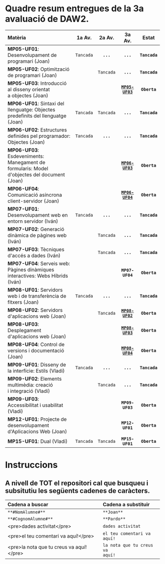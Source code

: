 # Quadre resum entregues de la 3a avaluació de **DAW2**.
|**Matèria**|**1a Av.**|**2a Av.**|**3a Av.**|**Estat**|
|:---|:---:|:---:|:---:|:---:|
|**MP05-UF01**: Desenvolupament de programari (Joan)|<code>Tancada</code>|<code>**...**</code>|<code>**...**</code>|<code>**Tancada**</code>|
|**MP05-UF02**: Optimització de programari (Joan)|&nbsp;&nbsp;&nbsp;|<code>Tancada</code>|<code>**...**</code>|<code>**Tancada**</code>|
|**MP05-UF03**: Introducció al disseny orientat</br>a objectes (Joan)|&nbsp;&nbsp;&nbsp;|&nbsp;&nbsp;&nbsp;|<code><a href="./MP05-UF03/README.md">**MP05-UF03**</a></code>|<code>**Oberta**</code>|
|**MP06-UF01**: Sintaxi del llenguatge: Objectes</br>predefinits del llenguatge (Joan)|<code>Tancada</code>|<code>Tancada</code>|<code>**...**</code>|<code>**Tancada**</code>|
|**MP06-UF02**: Estructures definides pel programador:</br>Objectes (Joan)|<code>Tancada</code>|<code>**...**</code>|<code>**...**</code>|<code>**Tancada**</code>|
|**MP06-UF03**: Esdeveniments: Manegament de</br>formularis: Model d'objectes del document (Joan)|&nbsp;&nbsp;&nbsp;|&nbsp;&nbsp;&nbsp;|<code><a href="./MP06-UF03/README.md">**MP06-UF03**</a></code>|<code>**Oberta**</code>|
|**MP06-UF04**: Comunicació asíncrona client-servidor (Joan)|&nbsp;&nbsp;&nbsp;|&nbsp;&nbsp;&nbsp;|<code><a href="./MP06-UF04/README.md">**MP06-UF04**</a></code>|<code>**Oberta**</code>|
|**MP07-UF01**: Desenvolupament web en entorn servidor (Iván)|<code>Tancada</code>|<code>**...**</code>|<code>**...**</code>|<code>**Tancada**</code>|
|**MP07-UF02**: Generació dinàmica de pàgines web (Iván)|&nbsp;&nbsp;&nbsp;|<code>Tancada</code>|<code>**...**</code>|<code>**Tancada**</code>|
|**MP07-UF03**: Tècniques d'accés a dades (Iván)|&nbsp;&nbsp;&nbsp;|<code>Tancada</code>|<code>**...**</code>|<code>**Tancada**</code>|
|**MP07-UF04**: Serveis web: Pàgines dinàmiques</br>interactives: Webs Híbrids (Iván)|&nbsp;&nbsp;&nbsp;|&nbsp;&nbsp;&nbsp;|<code>**MP07-UF04**</code>|<code>**Oberta**</code>|
|**MP08-UF01**: Servidors web i de transferència de fitxers (Joan)|<code>Tancada</code>|<code>**...**</code>|<code>**...**</code>|<code>**Tancada**</code>|
|**MP08-UF02**: Servidors d'aplicacions web (Joan)|&nbsp;&nbsp;&nbsp;|<code>Tancada</code>|<code><a href="./MP08-UF02/README.md">**MP08-UF02**</a></code>|<code>**Oberta**</code>|
|**MP08-UF03**: Desplegament d'aplicacions web (Joan)|&nbsp;&nbsp;&nbsp;|&nbsp;&nbsp;&nbsp;|<code><a href="./MP08-UF03/README.md">**MP08-UF03**</a></code>|<code>**Oberta**</code>|
|**MP08-UF04**: Control de versions i documentació (Joan)|&nbsp;&nbsp;&nbsp;|&nbsp;&nbsp;&nbsp;|<code><a href="./MP08-UF04/README.md">**MP08-UF04**</a></code>|<code>**Oberta**</code>|
|**MP09-UF01**: Disseny de la interfície: Estils (Vladi)|<code>Tancada</code>|<code>**...**</code>|<code>**...**</code>|<code>**Tancada**</code>|
|**MP09-UF02**: Elements multimèdia: creació</br>i integració (Vladi)|&nbsp;&nbsp;&nbsp;|<code>Tancada</code>|<code>**...**</code>|<code>**Tancada**</code>|
|**MP09-UF03**: Accessibilitat i usabilitat (Vladi)|&nbsp;&nbsp;&nbsp;|&nbsp;&nbsp;&nbsp;|<code>**MP09-UF03**</code>|<code>**Oberta**</code>|
|**MP12-UF01**: Projecte de desenvolupament</br>d'Aplicacions Web (Joan)|&nbsp;&nbsp;&nbsp;|&nbsp;&nbsp;&nbsp;|<code>**MP12-UF01**</code>|<code>**Oberta**</code>|
|**MP15-UF01**: Dual (Vladi)|<code>Tancada</code>|<code>Tancada</code>|<code>**MP15-UF01**</code>|<code>**Oberta**</code>|

# Instruccions

## A nivell de **TOT** el repositori cal que busqueu i subsitutiu les següents cadenes de caràcters.

|Cadena a buscar|Cadena a substituir| 
|:---|:---| 
|<code>\*\*#NomAlumne#\*\*</code>|<code>\*\*Joan\*\*</code>|
|<code>\*\*#CognomAlumne#\*\*</code>|<code>\*\*Pardo\*\*</code>|
|\<pre>dades activitat\</pre>|<code>dades activitat</code>|
|\<pre>el teu comentari va aquí!\</pre>|<code>el teu comentari va aquí!</code>|
|\<pre>la nota que tu creus va aquí!\</pre>|<code>la nota que tu creus va aquí!</code>|